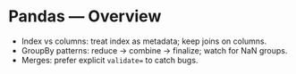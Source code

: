 # Pandas — Overview

- Index vs columns: treat index as metadata; keep joins on columns.
- GroupBy patterns: reduce → combine → finalize; watch for NaN groups.
- Merges: prefer explicit `validate=` to catch bugs.
